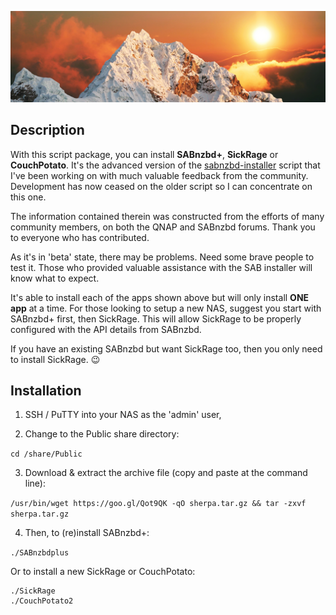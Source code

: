 ![icon](images/sherpa.wide.png) 

## Description

With this script package, you can install **SABnzbd+**, **SickRage** or **CouchPotato**. It's the advanced version of the [sabnzbd-installer](https://forum.qnap.com/viewtopic.php?f=133&t=129696) script that I've been working on with much valuable feedback from the community. Development has now ceased on the older script so I can concentrate on this one. 

The information contained therein was constructed from the efforts of many community members, on both the QNAP and SABnzbd forums. Thank you to everyone who has contributed.

As it's in 'beta' state, there may be problems. Need some brave people to test it. Those who provided valuable assistance with the SAB installer will know what to expect.

It's able to install each of the apps shown above but will only install **ONE app** at a time. For those looking to setup a new NAS, suggest you start with SABnzbd+ first, then SickRage. This will allow SickRage to be properly configured with the API details from SABnzbd.

If you have an existing SABnzbd but want SickRage too, then you only need to install SickRage. :wink:


## Installation

1. SSH / PuTTY into your NAS as the 'admin' user,

2. Change to the Public share directory:

```cd /share/Public```

3. Download & extract the archive file (copy and paste at the command line):

```/usr/bin/wget https://goo.gl/Qot9QK -qO sherpa.tar.gz && tar -zxvf sherpa.tar.gz```

4. Then, to (re)install SABnzbd+:

```./SABnzbdplus```

Or to install a new SickRage or CouchPotato:

```
./SickRage
./CouchPotato2
```
